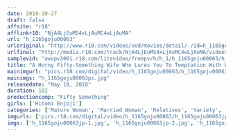 ```yaml
---
date: 2018-10-27
draft: false
affsite: "r18"
afflinkr18: "NjA4LjEuMS4xLjAuMC4wLjAuMA"
url: "h_1165goju00063"
urloriginal: "http://www.r18.com/videos/vod/movies/detail/-/id=h_1165goju00063"
urlfinal: "http://media.r18.com/track/NjA4LjEuMS4xLjAuMC4wLjAuMA/videos/vod/movies/detail/-/id=h_1165goju00063"
samplevid: "awspv3001.r18.com/litevideo/freepv/h/h_1/h_1165goju00063/h_1165goju00063_dmb_w.mp4"
title: "A Horny Fifty-Something Wife Who Lures You To Temptation With Whispering Dirty Talk Hitomi Enjoji"
mainimgurl: "pics.r18.com/digital/video/h_1165goju00063/h_1165goju00063ps.jpg"
mainimgs: "h_1165goju00063ps.jpg"
releasedate: "May 18, 2018"
duration: 102
productioncomp: "Fifty Something"
girls: ['Hitomi Enjoji']
categories: ['Mature Woman', 'Married Woman', 'Relatives', 'Variety', 'Featured Actress', 'Nymphomaniac', 'Cheating Wife', 'Creampie', 'Dirty Talk', 'POV']
imgurls: ['pics.r18.com/digital/video/h_1165goju00063/h_1165goju00063jp-1.jpg', 'pics.r18.com/digital/video/h_1165goju00063/h_1165goju00063jp-2.jpg', 'pics.r18.com/digital/video/h_1165goju00063/h_1165goju00063jp-3.jpg', 'pics.r18.com/digital/video/h_1165goju00063/h_1165goju00063jp-4.jpg', 'pics.r18.com/digital/video/h_1165goju00063/h_1165goju00063jp-5.jpg', 'pics.r18.com/digital/video/h_1165goju00063/h_1165goju00063jp-6.jpg', 'pics.r18.com/digital/video/h_1165goju00063/h_1165goju00063jp-7.jpg', 'pics.r18.com/digital/video/h_1165goju00063/h_1165goju00063jp-8.jpg', 'pics.r18.com/digital/video/h_1165goju00063/h_1165goju00063jp-9.jpg', 'pics.r18.com/digital/video/h_1165goju00063/h_1165goju00063jp-10.jpg', 'pics.r18.com/digital/video/h_1165goju00063/h_1165goju00063jp-11.jpg', 'pics.r18.com/digital/video/h_1165goju00063/h_1165goju00063jp-12.jpg', 'pics.r18.com/digital/video/h_1165goju00063/h_1165goju00063jp-13.jpg', 'pics.r18.com/digital/video/h_1165goju00063/h_1165goju00063jp-14.jpg', 'pics.r18.com/digital/video/h_1165goju00063/h_1165goju00063jp-15.jpg', 'pics.r18.com/digital/video/h_1165goju00063/h_1165goju00063jp-16.jpg', 'pics.r18.com/digital/video/h_1165goju00063/h_1165goju00063jp-17.jpg', 'pics.r18.com/digital/video/h_1165goju00063/h_1165goju00063jp-18.jpg', 'pics.r18.com/digital/video/h_1165goju00063/h_1165goju00063jp-19.jpg', 'pics.r18.com/digital/video/h_1165goju00063/h_1165goju00063jp-20.jpg']
imgs: ['h_1165goju00063jp-1.jpg', 'h_1165goju00063jp-2.jpg', 'h_1165goju00063jp-3.jpg', 'h_1165goju00063jp-4.jpg', 'h_1165goju00063jp-5.jpg', 'h_1165goju00063jp-6.jpg', 'h_1165goju00063jp-7.jpg', 'h_1165goju00063jp-8.jpg', 'h_1165goju00063jp-9.jpg', 'h_1165goju00063jp-10.jpg', 'h_1165goju00063jp-11.jpg', 'h_1165goju00063jp-12.jpg', 'h_1165goju00063jp-13.jpg', 'h_1165goju00063jp-14.jpg', 'h_1165goju00063jp-15.jpg', 'h_1165goju00063jp-16.jpg', 'h_1165goju00063jp-17.jpg', 'h_1165goju00063jp-18.jpg', 'h_1165goju00063jp-19.jpg', 'h_1165goju00063jp-20.jpg']
---
```

